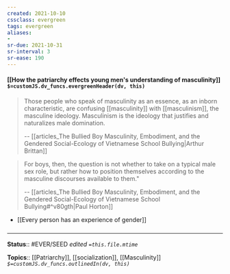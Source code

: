 ```yaml
---
created: 2021-10-10
cssclass: evergreen
tags: evergreen
aliases:
-
sr-due: 2021-10-31
sr-interval: 3
sr-ease: 190
---
```

#### [[How the patriarchy effects young men's understanding of masculinity]] `$=customJS.dv_funcs.evergreenHeader(dv, this)`

> Those people who speak of masculinity as an essence, as an inborn characteristic, are confusing [[masculinity]] with [[masculinism]], the masculine ideology. Masculinism is the ideology that justifies and naturalizes male domination.
> 
> -- [[articles_The Bullied Boy Masculinity, Embodiment, and the Gendered Social-Ecology of Vietnamese School Bullying|Arthur Brittan]]

> For boys, then, the question is not whether to take on a typical male sex role, but rather how to position themselves according to the masculine discourses available to them."
> 
> -- [[articles_The Bullied Boy Masculinity, Embodiment, and the Gendered Social-Ecology of Vietnamese School Bullying#^v80gth|Paul Horton]]

- [[Every person has an experience of gender]]

### <hr class="footnote"/>

**Status**:: #EVER/SEED
*edited `=this.file.mtime`*

**Topics**:: [[Patriarchy]], [[socialization]], [[Masculinity]]
*`$=customJS.dv_funcs.outlinedIn(dv, this)`*


